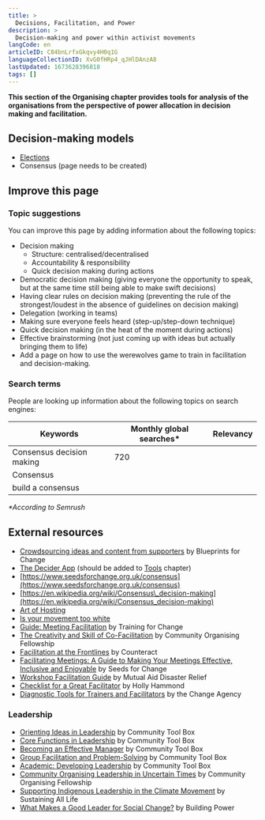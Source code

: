 ```yaml
---
title: >
  Decisions, Facilitation, and Power
description: >
  Decision-making and power within activist movements
langCode: en
articleID: C84bnLrfxGkqvy4H0q1G
languageCollectionID: XvG0fHRp4_qJHlDAnzA8
lastUpdated: 1673628396818
tags: []
---
```


**This section of the Organising chapter provides tools for analysis of the organisations from the perspective of power allocation in decision making and facilitation.**

## Decision-making models

-   [Elections](/organising/frameworks/elections)
-   Consensus (page needs to be created)

## Improve this page

### Topic suggestions

You can improve this page by adding information about the following topics:

-   Decision making  
    -   Structure: centralised/decentralised
    -   Accountability & responsibility
    -   Quick decision making during actions
-   Democratic decision making (giving everyone the opportunity to speak, but at the same time still being able to make swift decisions)
-   Having clear rules on decision making (preventing the rule of the strongest/loudest in the absence of guidelines on decision making)
-   Delegation (working in teams)
-   Making sure everyone feels heard (step-up/step-down technique)
-   Quick decision making (in the heat of the moment during actions)
-   Effective brainstorming (not just coming up with ideas but actually bringing them to life)
-   Add a page on how to use the werewolves game to train in facilitation and decision-making.

### S**earch terms**

People are looking up information about the following topics on search engines:

<div><table><thead><tr><th>Keywords</th><th>Monthly global searches*</th><th>Relevancy</th></tr></thead><tbody><tr><td>Consensus decision making</td><td>720</td><td></td></tr><tr><td>Consensus</td><td></td><td></td></tr><tr><td>build a consensus</td><td></td><td></td></tr></tbody></table></div>

_\*According to Semrush_

## **External resources**

-   [Crowdsourcing ideas and content from supporters](https://blueprintsfc.org/guide/crowdsourcing-ideas-and-content-from-supporters/) by Blueprints for Change
-   [The Decider App](https://thedecider.app/) (should be added to [Tools](/tools) chapter)
-   [https://www.seedsforchange.org.uk/consensus](https://www.seedsforchange.org.uk/consensus)
-   [https://en.wikipedia.org/wiki/Consensus\_decision-making](https://en.wikipedia.org/wiki/Consensus_decision-making)
-   [Art of Hosting](/organising/decisions-and-power/art_of_hosting)
-   [Is your movement too white](/organising/decisions-and-power/poc_inclusion)
-   [Guide: Meeting Facilitation](https://www.trainingforchange.org/training_tools/meeting-facilitation-the-no-magic-method/) by Training for Change
-   [The Creativity and Skill of Co-Facilitation](https://commonslibrary.org/the-creativity-and-skill-of-co-facilitation/) by Community Organising Fellowship
-   [Facilitation at the Frontlines](https://commonslibrary.org/facilitation-at-the-frontlines/) by Counteract
-   [Facilitating Meetings: A Guide to Making Your Meetings Effective, Inclusive and Enjoyable](https://commonslibrary.org/facilitating-meetings-a-guide-to-making-your-meetings-effective-inclusive-and-enjoyable/) by Seeds for Change
-   [Workshop Facilitation Guide](https://commonslibrary.org/mutual-aid-disaster-relief-workshop-facilitation-guide/) by Mutual Aid Disaster Relief
-   [Checklist for a Great Facilitator](https://commonslibrary.org/checklist-for-a-great-facilitator/) by Holly Hammond
-   [Diagnostic Tools for Trainers and Facilitators](https://commonslibrary.org/diagnostic-tools-for-trainers-and-facilitators/) by the Change Agency

### **Leadership**

-   [Orienting Ideas in Leadership](https://ctb.ku.edu/en/table-of-contents/leadership/leadership-ideas) by Community Tool Box
-   [Core Functions in Leadership](https://ctb.ku.edu/en/table-of-contents/leadership/leadership-functions) by Community Tool Box
-   [Becoming an Effective Manager](https://ctb.ku.edu/en/table-of-contents/leadership/effective-manager) by Community Tool Box
-   [Group Facilitation and Problem-Solving](https://ctb.ku.edu/en/table-of-contents/leadership/group-facilitation) by Community Tool Box
-   [Academic: Developing Leadership](https://ctb.ku.edu/en/best-change-processes/developing-leadership/overview) by Community Tool Box
-   [Community Organising Leadership in Uncertain Times](https://commonslibrary.org/community-organising-leadership-in-uncertain-times/) by Community Organising Fellowship
-   [Supporting Indigenous Leadership in the Climate Movement](https://commonslibrary.org/supporting-indigenous-leadership-in-the-climate-movement/) by Sustaining All Life
-   [What Makes a Good Leader for Social Change?](https://commonslibrary.org/what-makes-a-good-leader-for-social-change/) by Building Power